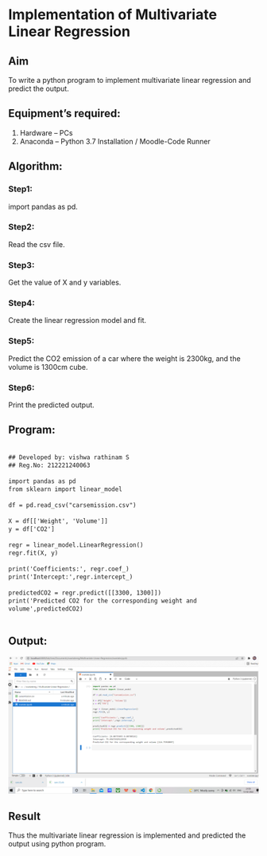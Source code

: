 # Implementation of Multivariate Linear Regression
## Aim
To write a python program to implement multivariate linear regression and predict the output.
## Equipment’s required:
1.	Hardware – PCs
2.	Anaconda – Python 3.7 Installation / Moodle-Code Runner
## Algorithm:
### Step1:
import pandas as pd.

### Step2:
Read the csv file.

### Step3:
Get the value of X and y variables.

### Step4:
Create the linear regression model and fit.

### Step5:
Predict the CO2 emission of a car where the weight is 2300kg, and the volume is 1300cm cube.

### Step6:
Print the predicted output.

## Program:
```

## Developed by: vishwa rathinam S
## Reg.No: 212221240063

import pandas as pd
from sklearn import linear_model

df = pd.read_csv("carsemission.csv")

X = df[['Weight', 'Volume']]
y = df['CO2']

regr = linear_model.LinearRegression()
regr.fit(X, y)

print('Coefficients:', regr.coef_)
print('Intercept:',regr.intercept_)

predictedCO2 = regr.predict([[3300, 1300]])
print('Predicted CO2 for the corresponding weight and volume',predictedCO2)


```
## Output:
![git log](out1.png)
## Result
Thus the multivariate linear regression is implemented and predicted the output using python program.